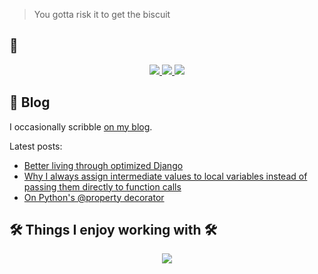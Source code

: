 > You gotta risk it to get the biscuit

## 📨
<p align="center">
  <a href="https://x.com/tmrcv">
    <img src="https://skillicons.dev/icons?i=twitter" />
  </a>
  <a href="https://www.linkedin.com/in/tomislav-maricevic/">
    <img src="https://skillicons.dev/icons?i=linkedin" />
  </a>
  <a href="https://stackoverflow.com/users/909800/tmarice">
    <img src="https://skillicons.dev/icons?i=stackoverflow" />
  </a>
</p>

## 📖 Blog

I occasionally scribble <a href="https://tmarice.dev">on my blog</a>.

Latest posts:
* [Better living through optimized Django](https://tmarice.dev/blog/better-living-through-optimized-django/)
* [Why I always assign intermediate values to local variables instead of passing them directly to function calls](https://tmarice.dev/blog/why-i-always-assign-intermediate-values-to-local-variables-instead-of-passing-them-directly-to-function-calls/)
* [On Python's @property decorator](https://tmarice.dev/blog/on-pythons-property-decorator/)

## 🛠 Things I enjoy working with 🛠
<p align="center">
  <a href="https://skillicons.dev">
    <img src="https://skillicons.dev/icons?i=vim,py,django,git,postgres,docker,aws" />
  </a>
</p>



<!--
**tmarice/tmarice** is a ✨ _special_ ✨ repository because its `README.md` (this file) appears on your GitHub profile.

Here are some ideas to get you started:

- 🔭 I’m currently working on ...
- 🌱 I’m currently learning ...
- 👯 I’m looking to collaborate on ...
- 🤔 I’m looking for help with ...
- 💬 Ask me about ...
- 📫 How to reach me: ...
- 😄 Pronouns: ...
- ⚡ Fun fact: ...
-->
